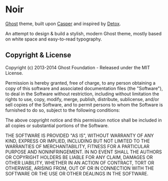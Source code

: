 # Noir

[Ghost](http://github.com/tryghost/ghost/) theme, built upon 
[Casper](https://github.com/TryGhost/Casper) and inspired by 
[Detox](http://eatapapaya.com/Detox/detox.html).

An attempt to design & build a stylish, modern Ghost theme, 
mostly based on white space and easy-to-read typography.

## Copyright & License

Copyright (c) 2013-2014 Ghost Foundation - Released under the MIT License.

Permission is hereby granted, free of charge, to any person obtaining a copy of 
this software and associated documentation files (the "Software"), 
to deal in the Software without restriction, including without limitation 
the rights to use, copy, modify, merge, publish, distribute, sublicense, and/or 
sell copies of the Software, and to permit persons to whom the Software is 
furnished to do so, subject to the following conditions:

The above copyright notice and this permission notice shall be included in all 
copies or substantial portions of the Software.

THE SOFTWARE IS PROVIDED "AS IS", WITHOUT WARRANTY OF ANY KIND, EXPRESS OR 
IMPLIED, INCLUDING BUT NOT LIMITED TO THE WARRANTIES OF MERCHANTABILITY, 
FITNESS FOR A PARTICULAR PURPOSE AND NONINFRINGEMENT. 
IN NO EVENT SHALL THE AUTHORS OR COPYRIGHT HOLDERS BE LIABLE FOR ANY CLAIM, 
DAMAGES OR OTHER LIABILITY, WHETHER IN AN ACTION OF CONTRACT, 
TORT OR OTHERWISE, ARISING FROM, OUT OF OR IN CONNECTION WITH THE SOFTWARE 
OR THE USE OR OTHER DEALINGS IN THE SOFTWARE.
